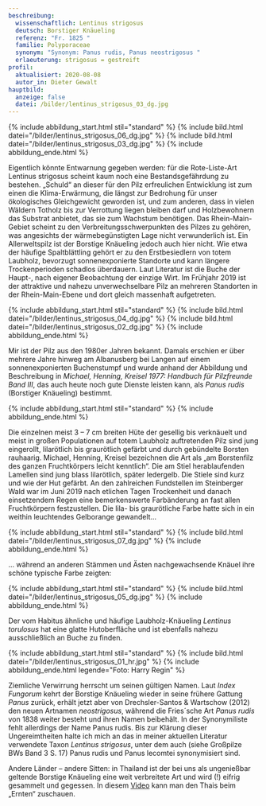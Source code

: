 ```yaml
---
beschreibung:
  wissenschaftlich: Lentinus strigosus
  deutsch: Borstiger Knäueling
  referenz: "Fr. 1825 "
  familie: Polyporaceae
  synonym: "Synonym: Panus rudis, Panus neostrigosus "
  erlaeuterung: strigosus = gestreift
profil:
  aktualisiert: 2020-08-08
  autor_in: Dieter Gewalt
hauptbild:
  anzeige: false
  datei: /bilder/lentinus_strigosus_03_dg.jpg
---
```

{% include abbildung_start.html stil="standard" %}
{% include bild.html datei="/bilder/lentinus_strigosus_06_dg.jpg" %}
{% include bild.html datei="/bilder/lentinus_strigosus_03_dg.jpg" %}
{% include abbildung_ende.html %}

Eigentlich könnte Entwarnung gegeben werden: für die Rote-Liste-Art Lentinus strigosus scheint kaum noch eine Bestandsgefährdung zu bestehen. „Schuld“ an dieser für den Pilz erfreulichen Entwicklung ist zum einen die Klima-Erwärmung, die längst zur Bedrohung für unser ökologisches Gleichgewicht geworden ist, und zum anderen, dass in vielen Wäldern Totholz bis zur Verrottung liegen bleiben darf und Holzbewohnern das Substrat anbietet, das sie zum Wachstum benötigen. Das Rhein-Main-Gebiet scheint zu den Verbreitungsschwerpunkten des Pilzes zu gehören, was angesichts der wärmebegünstigten Lage nicht verwunderlich ist. Ein Allerweltspilz ist der Borstige Knäueling jedoch auch hier nicht. Wie etwa der häufige Spaltblättling gehört er zu den Erstbesiedlern von totem Laubholz, bevorzugt sonnenexponierte Standorte und kann längere Trockenperioden schadlos überdauern. Laut Literatur ist die Buche der Haupt-, nach eigener Beobachtung der einzige Wirt. Im Frühjahr 2019 ist der attraktive und nahezu unverwechselbare Pilz an mehreren Standorten in der Rhein-Main-Ebene und dort gleich massenhaft aufgetreten.

{% include abbildung_start.html stil="standard" %}
{% include bild.html datei="/bilder/lentinus_strigosus_04_dg.jpg" %}
{% include bild.html datei="/bilder/lentinus_strigosus_02_dg.jpg" %}
{% include abbildung_ende.html %}

Mir ist der Pilz aus den 1980er Jahren bekannt. Damals erschien er über mehrere Jahre hinweg am Albanusberg bei Langen auf einem sonnenexponierten Buchenstumpf und wurde anhand der Abbildung und Beschreibung in *Michael, Henning, Kreisel 1977: Handbuch für Pilzfreunde Band III*, das auch heute noch gute Dienste leisten kann, als *Panus rudis* (Borstiger Knäueling) bestimmt.

{% include abbildung_start.html stil="standard" %}
{% include abbildung_ende.html %}

Die einzelnen meist 3 – 7 cm breiten Hüte der gesellig bis verknäuelt und meist in großen Populationen auf totem Laubholz auftretenden Pilz sind jung eingerollt, lilarötlich bis graurötlich gefärbt und durch gebündelte Borsten rauhaarig. Michael, Henning, Kreisel bezeichnen die Art als „am Borstenfilz des ganzen Fruchtkörpers leicht kenntlich“. Die am Stiel herablaufenden Lamellen sind jung blass lilarötlich, später ledergelb. Die Stiele sind kurz und wie der Hut gefärbt. An den zahlreichen Fundstellen im Steinberger Wald war im Juni 2019 nach etlichen Tagen Trockenheit und danach einsetzendem Regen eine bemerkenswerte Farbänderung an fast allen Fruchtkörpern festzustellen. Die lila- bis graurötliche Farbe hatte sich in ein weithin leuchtendes Gelborange gewandelt…

{% include abbildung_start.html stil="standard" %}
{% include bild.html datei="/bilder/lentinus_strigosus_07_dg.jpg" %}
{% include abbildung_ende.html %}

… während an anderen Stämmen und Ästen nachgewachsende Knäuel ihre schöne typische Farbe zeigten:

{% include abbildung_start.html stil="standard" %}
{% include bild.html datei="/bilder/lentinus_strigosus_05_dg.jpg" %}
{% include abbildung_ende.html %}

Der vom Habitus ähnliche und häufige Laubholz-Knäueling *Lentinus torulosus* hat eine glatte Hutoberfläche und ist ebenfalls nahezu ausschließlich an Buche zu finden.

{% include abbildung_start.html stil="standard" %}
{% include bild.html datei="/bilder/lentinus_strigosus_01_hr.jpg" %}
{% include abbildung_ende.html legende="Foto: Harry Regin" %}

Ziemliche Verwirrung herrscht um seinen gültigen Namen. Laut *Index Fungorum* kehrt der Borstige Knäueling wieder in seine frühere Gattung *Panus* zurück, erhält jetzt aber von Drechsler-Santos & Wartschow (2012) den neuen Artnamen *neostrigosus*, während die Fries´sche Art *Panus rudis* von 1838 weiter besteht und ihren Namen beibehält. In der Synonymiliste fehlt allerdings der Name Panus rudis. Bis zur Klärung dieser Ungereimtheiten halte ich mich an das in meiner aktuellen Literatur verwendete Taxon *Lentinus strigosus*, unter dem auch (siehe Großpilze BWs Band 3 S. 17) Panus rudis und Panus lecomtei synonymisiert sind.


Andere Länder – andere Sitten: in Thailand ist der bei uns als ungenießbar geltende Borstige Knäueling eine weit verbreitete Art und wird (!) eifrig gesammelt und gegessen. In diesem [Video](https://youtu.be/crYtKSc6yC8) kann man den Thais beim „Ernten“ zuschauen.